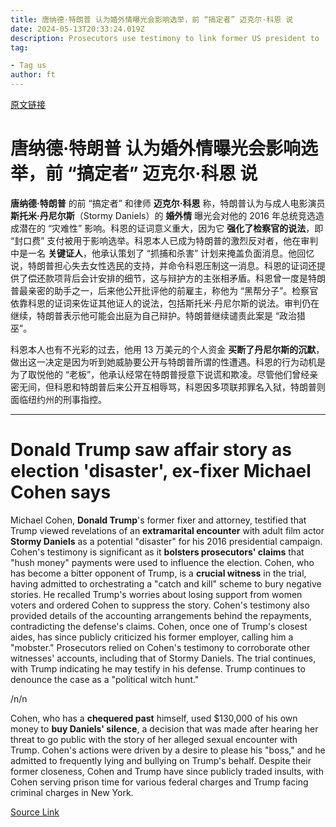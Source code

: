 ```yaml
---
title: 唐纳德·特朗普 认为婚外情曝光会影响选举，前 “搞定者” 迈克尔·科恩 说
date: 2024-05-13T20:33:24.019Z
description: Prosecutors use testimony to link former US president to ‘hush money’ payments during 2016 race
tag: 

- Tag us
author: ft
---
```


[原文链接](https://ft.com/content/d683c3b8-6921-449d-89c0-730d87c34139)

# **唐纳德·特朗普** 认为婚外情曝光会影响选举，前 “搞定者” **迈克尔·科恩** 说

**唐纳德·特朗普** 的前 “搞定者” 和律师 **迈克尔·科恩** 称，特朗普认为与成人电影演员 **斯托米·丹尼尔斯**（Stormy Daniels）的 **婚外情** 曝光会对他的 2016 年总统竞选造成潜在的 “灾难性” 影响。科恩的证词意义重大，因为它 **强化了检察官的说法**，即 “封口费” 支付被用于影响选举。科恩本人已成为特朗普的激烈反对者，他在审判中是一名 **关键证人**，他承认策划了 “抓捕和杀害” 计划来掩盖负面消息。他回忆说，特朗普担心失去女性选民的支持，并命令科恩压制这一消息。科恩的证词还提供了偿还款项背后会计安排的细节，这与辩护方的主张相矛盾。科恩曾一度是特朗普最亲密的助手之一，后来他公开批评他的前雇主，称他为 “黑帮分子”。检察官依靠科恩的证词来佐证其他证人的说法，包括斯托米·丹尼尔斯的说法。审判仍在继续，特朗普表示他可能会出庭为自己辩护。特朗普继续谴责此案是 “政治猎巫”。

科恩本人也有不光彩的过去，他用 13 万美元的个人资金 **买断了丹尼尔斯的沉默**，做出这一决定是因为听到她威胁要公开与特朗普所谓的性遭遇。科恩的行为动机是为了取悦他的 “老板”，他承认经常在特朗普授意下说谎和欺凌。尽管他们曾经亲密无间，但科恩和特朗普后来公开互相辱骂，科恩因多项联邦罪名入狱，特朗普则面临纽约州的刑事指控。

---

# Donald Trump saw affair story as election 'disaster', ex-fixer Michael Cohen says

Michael Cohen, **Donald Trump**'s former fixer and attorney, testified that Trump viewed revelations of an **extramarital encounter** with adult film actor **Stormy Daniels** as a potential "disaster" for his 2016 presidential campaign. Cohen's testimony is significant as it **bolsters prosecutors' claims** that "hush money" payments were used to influence the election. Cohen, who has become a bitter opponent of Trump, is a **crucial witness** in the trial, having admitted to orchestrating a "catch and kill" scheme to bury negative stories. He recalled Trump's worries about losing support from women voters and ordered Cohen to suppress the story. Cohen's testimony also provided details of the accounting arrangements behind the repayments, contradicting the defense's claims. Cohen, once one of Trump's closest aides, has since publicly criticized his former employer, calling him a "mobster." Prosecutors relied on Cohen's testimony to corroborate other witnesses' accounts, including that of Stormy Daniels. The trial continues, with Trump indicating he may testify in his defense. Trump continues to denounce the case as a "political witch hunt."

/n/n

Cohen, who has a **chequered past** himself, used $130,000 of his own money to **buy Daniels' silence**, a decision that was made after hearing her threat to go public with the story of her alleged sexual encounter with Trump. Cohen's actions were driven by a desire to please his "boss," and he admitted to frequently lying and bullying on Trump's behalf. Despite their former closeness, Cohen and Trump have since publicly traded insults, with Cohen serving prison time for various federal charges and Trump facing criminal charges in New York.

[Source Link](https://ft.com/content/d683c3b8-6921-449d-89c0-730d87c34139)

